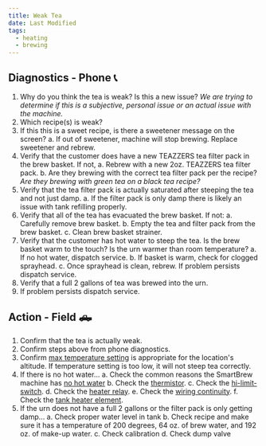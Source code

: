 ```yaml
---
title: Weak Tea
date: Last Modified
tags:
  - heating
  - brewing
---
```

## Diagnostics - Phone 📞

1. Why do you think the tea is weak? Is this a new issue? *We are trying to determine if this is a subjective, personal issue or an actual issue with the machine.*
2. Which recipe(s) is weak?
2. If this this is a sweet recipe, is there a sweetener message on the screen? 
  a. If out of sweetener, machine will stop brewing. Replace sweetener and rebrew.
3. Verify that the customer does have a new TEAZZERS tea filter pack in the brew basket.  If not,
  a. Rebrew with a new 2oz. TEAZZERS tea filter pack.
  b. Are they brewing with the correct tea filter pack per the recipe? *Are they brewing with green tea on a black tea recipe?*
4. Verify that the tea filter pack is actually saturated after steeping the tea and not just damp.
  a. If the filter pack is only damp there is likely an issue with tank refilling properly.
4. Verify that all of the tea has evacuated the brew basket. If not:
  a. Carefully remove brew basket.
  b. Empty the tea and filter pack from the brew basket.
  c. Clean brew basket strainer.
5. Verify that the customer has hot water to steep the tea. Is the brew basket warm to the touch? Is the urn warmer than room temperature? 
  a. If no hot water, dispatch service.
  b. If basket is warm, check for clogged sprayhead.
  c. Once sprayhead is clean, rebrew. If problem persists dispatch service.
6. Verify that a full 2 gallons of tea was brewed into the urn.
7. If problem persists dispatch service.

## Action - Field 🛻

1. Confirm that the tea is actually weak.
2. Confirm steps above from phone diagnostics.
3. Confirm [max temperature setting](/smartbrew/kb/max-temperature-setting/) is appropriate for the location's altitude. If temperature setting is too low, it will not steep tea correctly.
3. If there is no hot water...
  a. Check the common reasons the SmartBrew machine has [no hot water](/smartbrew/kb/common-no-hot-water/)
  b. Check the [thermistor](/smartbrew/kb/check-thermistor/).
  c. Check the [hi-limit-switch](/smartbrew/kb/check-hi-limit/).
  d. Check the [heater relay](/smartbrew/kb/check-heater-relay/).
  e. Check the [wiring continuity](/smartbrew/kb/check-continuity-heater-wiring/).
  f. Check the [tank heater element](/smartbrew/kb/check-element/).
4. If the urn does not have a full 2 gallons or the filter pack is only getting damp...
  a. Check proper water level in tank
  b. Check recipe and make sure it has a temperature of 200 degrees, 64 oz. of brew water, and 192 oz. of make-up water.
  c. Check calibration
  d. Check dump valve